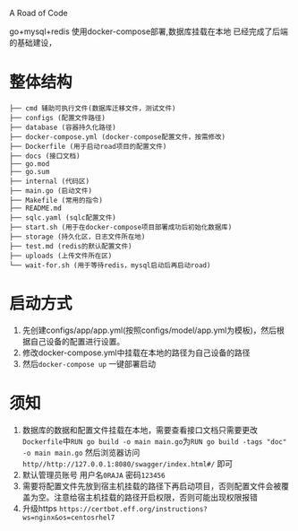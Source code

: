 A Road of Code

go+mysql+redis 使用docker-compose部署,数据库挂载在本地 已经完成了后端的基础建设，

# 整体结构

```
├── cmd 辅助可执行文件(数据库迁移文件，测试文件)
├── configs (配置文件路径)
├── database (容器持久化路径)
├── docker-compose.yml (docker-compose配置文件，按需修改)
├── Dockerfile (用于启动road项目的配置文件)
├── docs (接口文档)
├── go.mod
├── go.sum
├── internal (代码区)
├── main.go (启动文件)
├── Makefile (常用的指令)
├── README.md
├── sqlc.yaml (sqlc配置文件)
├── start.sh (用于在docker-compose项目部署成功后初始化数据库)
├── storage (持久化区，日志文件所在地)
├── test.md (redis的默认配置文件)
├── uploads (上传文件所在区)
└── wait-for.sh (用于等待redis，mysql启动后再启动road)
```

# 启动方式

1. 先创建configs/app/app.yml(按照configs/model/app.yml为模板)，然后根据自己设备的配置进行设置。
2. 修改docker-compose.yml中挂载在本地的路径为自己设备的路径
3. 然后`docker-compose up` 一键部署启动

# 须知

1. 数据库的数据和配置文件挂载在本地，需要查看接口文档只需要更改`Dockerfile`中`RUN go build -o main main.go`为`RUN go build -tags "doc" -o main main.go`
   然后浏览器访问 `http//http://127.0.0.1:8080/swagger/index.html#/` 即可
2. 默认管理员账号 用户名`0RAJA` 密码`123456`
3. 需要将配置文件先放到宿主机挂载的路径下再启动项目，否则配置文件会被覆盖为空。注意给宿主机挂载的路径开启权限，否则可能出现权限报错
4. 升级https `https://certbot.eff.org/instructions?ws=nginx&os=centosrhel7`
